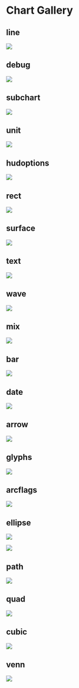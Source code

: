 Chart Gallery
===

line
---
![](other/line.svg)

debug
---
![](other/debug.svg)

subchart
---
![](other/subchart.svg)

unit
---
![](other/unit.svg)

hudoptions
---
![](other/hudoptions.svg)

rect
---
![](other/rect.svg)

surface
---
![](other/surface.svg)

text
---
![](other/text.svg)

wave
---
![](other/wave.svg)

mix
---
![](other/mix.svg)

bar
---
![](other/bar.svg)

date
---
![](other/date.svg)

arrow
---
![](other/arrow.svg)

glyphs
---
![](other/glyphs.svg)

arcflags
---
![](other/arcflags.svg)

ellipse
---
![](other/ellipse.svg)

![](other/ellipse2.svg)

path
---
![](other/path.svg)

quad
---
![](other/quad.svg)

cubic
---
![](other/cubic.svg)

venn
---
![](other/venn.svg)

